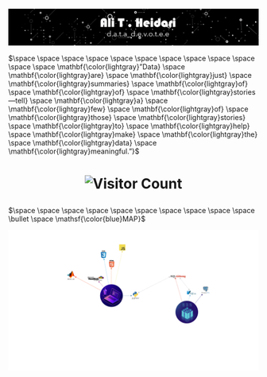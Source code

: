 <p align=center>
  
![](https://github.com/theidari/theidari/blob/main/site%20backgroundwe.gif)
  
</p>

$\space \space \space \space \space \space \space \space \space \space \space \space \mathbf{\color{lightgray}”Data} \space \mathbf{\color{lightgray}are} \space \mathbf{\color{lightgray}just} \space \mathbf{\color{lightgray}summaries} \space \mathbf{\color{lightgray}of} \space \mathbf{\color{lightgray}of} \space \mathbf{\color{lightgray}stories—tell} \space \mathbf{\color{lightgray}a} \space \mathbf{\color{lightgray}few} \space \mathbf{\color{lightgray}of} \space \mathbf{\color{lightgray}those} \space \mathbf{\color{lightgray}stories} \space \mathbf{\color{lightgray}to} \space \mathbf{\color{lightgray}help} \space \mathbf{\color{lightgray}make} \space \mathbf{\color{lightgray}the} \space \mathbf{\color{lightgray}data} \space \mathbf{\color{lightgray}meaningful.”}$
                  
<h1 align=center>
  
![Visitor Count](https://profile-counter.glitch.me/theidari/count.svg)

</h1> 


$\space \space \space \space \space \space \space \space \space \space \bullet \space \mathsf{\color{blue}MAP}$

<p align="left">
<img src="https://github.com/theidari/theidari/blob/main/programming.png" width="1500">
</p>

